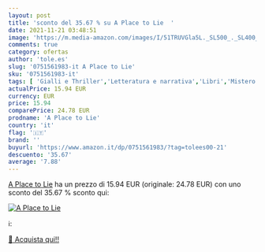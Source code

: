 ```yaml
---
layout: post
title: 'sconto del 35.67 % su A Place to Lie  '
date: 2021-11-21 03:48:51
image: 'https://m.media-amazon.com/images/I/51TRUVGla5L._SL500_._SL400_.jpg'
comments: true
category: ofertas
author: 'tole.es'
slug: '0751561983-it A Place to Lie'
sku: '0751561983-it'
tags: [ 'Gialli e Thriller','Letteratura e narrativa','Libri','Mistero','Narrativa di genere','Thriller con suspense','Thriller e suspense', ]
actualPrice: 15.94 EUR
currency: EUR
price: 15.94
comparePrice: 24.78 EUR
prodname: 'A Place to Lie'
country: 'it'
flag: '🇮🇹'
brand: ''
buyurl: 'https://www.amazon.it/dp/0751561983/?tag=tolees00-21'
descuento: '35.67'
average: '7.88'
---
```


[A Place to Lie](https://www.amazon.it/dp/0751561983/?tag=tolees00-21) ha un prezzo di 15.94 EUR (originale: 24.78 EUR) con uno sconto del 35.67 % sconto qui:

[![A Place to Lie](https://m.media-amazon.com/images/I/51TRUVGla5L._SL500_._SL400_.jpg)](https://www.amazon.it/dp/0751561983/?tag=tolees00-21)

ℹ️:


[🛒 Acquista qui!!](https://www.amazon.it/dp/0751561983/?tag=tolees00-21)
